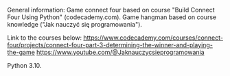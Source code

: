 General information:
Game connect four based on course "Build Connect Four Using Python" (codecademy.com).
Game hangman based on course knowledge ("Jak nauczyć się programowania").

Link to the courses below:
https://www.codecademy.com/courses/connect-four/projects/connect-four-part-3-determining-the-winner-and-playing-the-game
https://www.youtube.com/@Jaknauczycsieprogramowania

Python 3.10.
